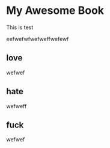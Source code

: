 

# My Awesome Book

This is test

eefwefwfwefweffwefewf

## love 


wefwef
## hate
wefweff
## fuck

wefwef




